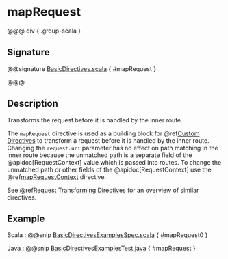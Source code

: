 # mapRequest

@@@ div { .group-scala }

## Signature

@@signature [BasicDirectives.scala]($akka-http$/akka-http/src/main/scala/akka/http/scaladsl/server/directives/BasicDirectives.scala) { #mapRequest }

@@@

## Description

Transforms the request before it is handled by the inner route.

The `mapRequest` directive is used as a building block for @ref[Custom Directives](../custom-directives.md) to transform a request before it
is handled by the inner route. Changing the `request.uri` parameter has no effect on path matching in the inner route
because the unmatched path is a separate field of the @apidoc[RequestContext] value which is passed into routes. To change
the unmatched path or other fields of the @apidoc[RequestContext] use the @ref[mapRequestContext](mapRequestContext.md) directive.

See @ref[Request Transforming Directives](index.md#request-transforming-directives) for an overview of similar directives.

## Example

Scala
:  @@snip [BasicDirectivesExamplesSpec.scala]($test$/scala/docs/http/scaladsl/server/directives/BasicDirectivesExamplesSpec.scala) { #mapRequest0 }

Java
:  @@snip [BasicDirectivesExamplesTest.java]($test$/java/docs/http/javadsl/server/directives/BasicDirectivesExamplesTest.java) { #mapRequest }
